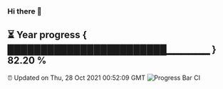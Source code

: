 ### Hi there 👋
⏳ Year progress { ████████████████████████▁▁▁▁▁▁ } 82.20 %
---
⏰ Updated on Thu, 28 Oct 2021 00:52:09 GMT
![Progress Bar CI](https://github.com/liununu/liununu/workflows/Progress%20Bar%20CI/badge.svg)
